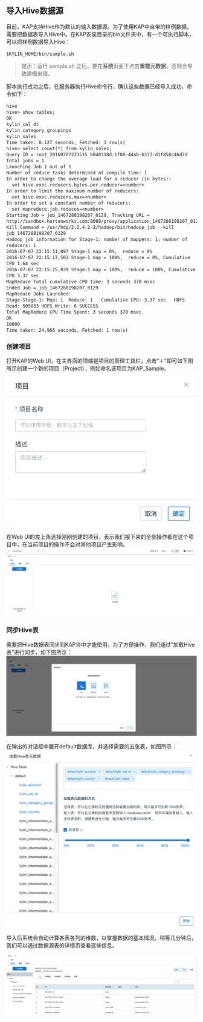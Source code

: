 ## 导入Hive数据源
目前，KAP支持Hive作为默认的输入数据源。为了使用KAP中自带的样例数据，需要把数据表导入Hive中。在KAP安装目录的bin文件夹中，有一个可执行脚本，可以把样例数据导入Hive：

```shell
$KYLIN_HOME/bin/sample.sh
```

> 提示：运行 sample.sh 之后，要在**系统**页面下点击**重载元数据**，否则会导致建模出错。

脚本执行成功之后，在服务器执行Hive命令行，确认这些数据已经导入成功，命令如下：

```shell
hive
hive> show tables;
OK
kylin_cal_dt
kylin_category_groupings
kylin_sales
Time taken: 0.127 seconds, Fetched: 3 row(s)
hive> select count(*) from kylin_sales;
Query ID = root_20160707221515_b040318d-1f08-44ab-b337-d1f858c46d7d
Total jobs = 1
Launching Job 1 out of 1
Number of reduce tasks determined at compile time: 1
In order to change the average load for a reducer (in bytes):
  set hive.exec.reducers.bytes.per.reducer=<number>
In order to limit the maximum number of reducers:
  set hive.exec.reducers.max=<number>
In order to set a constant number of reducers:
  set mapreduce.job.reduces=<number>
Starting Job = job_1467288198207_0129, Tracking URL = http://sandbox.hortonworks.com:8088/proxy/application_1467288198207_0129/
Kill Command = /usr/hdp/2.2.4.2-2/hadoop/bin/hadoop job  -kill job_1467288198207_0129
Hadoop job information for Stage-1: number of mappers: 1; number of reducers: 1
2016-07-07 22:15:11,897 Stage-1 map = 0%,  reduce = 0%
2016-07-07 22:15:17,502 Stage-1 map = 100%,  reduce = 0%, Cumulative CPU 1.64 sec
2016-07-07 22:15:25,039 Stage-1 map = 100%,  reduce = 100%, Cumulative CPU 3.37 sec
MapReduce Total cumulative CPU time: 3 seconds 370 msec
Ended Job = job_1467288198207_0129
MapReduce Jobs Launched:
Stage-Stage-1: Map: 1  Reduce: 1   Cumulative CPU: 3.37 sec   HDFS Read: 505033 HDFS Write: 6 SUCCESS
Total MapReduce CPU Time Spent: 3 seconds 370 msec
OK
10000
Time taken: 24.966 seconds, Fetched: 1 row(s)
```

### 创建项目
打开KAP的Web UI，在主界面的顶端是项目的管理工具栏，点击“＋”即可如下图所示创建一个新的项目（Project），例如命名该项目为KAP_Sample。
![](images/dataimport_1.png)

在Web UI的左上角选择刚刚创建的项目，表示我们接下来的全部操作都在这个项目中，在当前项目的操作不会对其他项目产生影响。
![](images/dataimport_2.png)



### 同步Hive表

需要把Hive数据表同步到KAP当中才能使用。为了方便操作，我们通过“加载Hive表”进行同步，如下图所示：
![](images/dataimport_3.png)



在弹出的对话框中展开default数据库，并选择需要的五张表，如图所示：
![](images/dataimport_4.png)



导入后系统会自动计算各表各列的维数，以掌握数据的基本情况。稍等几分钟后，我们可以通过数据源表的详情页查看这些信息。

![](images/dataimport_5.png)